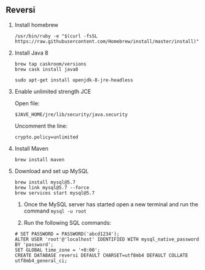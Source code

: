 ## Reversi

1. Install homebrew

    ```
    /usr/bin/ruby -e "$(curl -fsSL https://raw.githubusercontent.com/Homebrew/install/master/install)"
    ```

1. Install Java 8

    ```
    brew tap caskroom/versions
    brew cask install java8
    ```
    
    ```
    sudo apt-get install openjdk-8-jre-headless
    ```
 
1. Enable unlimited strength JCE

    Open file:

    ```
    $JAVE_HOME/jre/lib/security/java.security
    ```

    Uncomment the line:

    ```
    crypto.policy=unlimited
    ```

1. Install Maven

    ```
    brew install maven
    ```

1. Download and set up MySQL

    ```
    brew install mysql@5.7
    brew link mysql@5.7 --force
    brew services start mysql@5.7
    ```

    1. Once the MySQL server has started open a new terminal and run the command `mysql -u root`

    1. Run the following SQL commands:

    ```mysql
    # SET PASSWORD = PASSWORD('abcd1234');
    ALTER USER 'root'@'localhost' IDENTIFIED WITH mysql_native_password BY 'password';
    SET GLOBAL time_zone = '+0:00';
    CREATE DATABASE reversi DEFAULT CHARSET=utf8mb4 DEFAULT COLLATE utf8mb4_general_ci;
    ```
